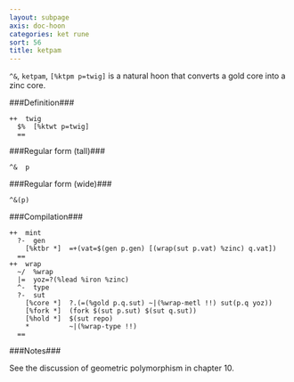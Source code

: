 ```yaml
---
layout: subpage
axis: doc-hoon
categories: ket rune
sort: 56
title: ketpam
---
```




`^&`, `ketpam`, `[%ktpm p=twig]` is a natural hoon that
converts a gold core into a zinc core.

###Definition###

    ++  twig  
      $%  [%ktwt p=twig]
      ==

###Regular form (tall)###

    ^&  p

###Regular form (wide)###

    ^&(p)

###Compilation###
    
    ++  mint
      ?-  gen
        [%ktbr *]  =+(vat=$(gen p.gen) [(wrap(sut p.vat) %zinc) q.vat])
      ==
    ++  wrap
      ~/  %wrap
      |=  yoz=?(%lead %iron %zinc)
      ^-  type
      ?-  sut
        [%core *]  ?.(=(%gold p.q.sut) ~|(%wrap-metl !!) sut(p.q yoz))
        [%fork *]  (fork $(sut p.sut) $(sut q.sut))
        [%hold *]  $(sut repo)
        *          ~|(%wrap-type !!)
      ==

###Notes###

See the discussion of geometric polymorphism in chapter 10.


